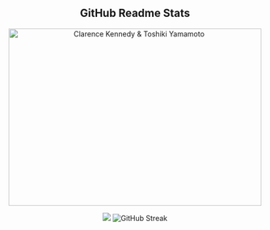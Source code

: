 <div>
  <p>
    <h2 align="center">GitHub Readme Stats</h2>
  </p>
</div>

<div align="center">
  <img src="https://cdn.discordapp.com/attachments/826814606298316882/1142173434567200869/love.png" alt="Clarence Kennedy & Toshiki Yamamoto" width=500 height=350/>
</div>

<div style="display: flex; justify-content: center;">
  <div>
    <p align="center">
      <img src="https://github-readme-stats.vercel.app/api/top-langs/?username=denizisikli&include_private=true&theme=tokyonight"/>
      <img src="https://github-readme-streak-stats.herokuapp.com/?user=denizisikli&include_private=true&theme=tokyonight" alt="GitHub Streak"/>
    </p>
  </div>
</div>
